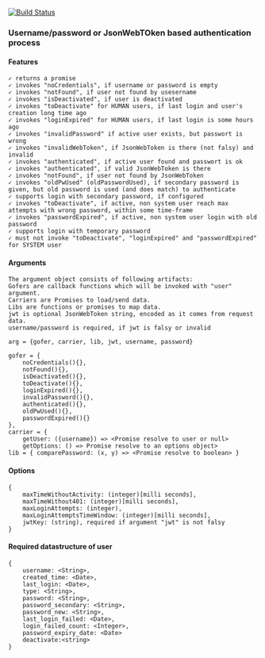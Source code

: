 [![Build Status](https://travis-ci.com/pubcore/authentication.svg?branch=master)](https://travis-ci.com/pubcore/authentication)

### Username/password or JsonWebTOken based authentication process

#### Features
```
✓ returns a promise  
✓ invokes "noCredentials", if username or password is empty  
✓ invokes "notFound", if user not found by usesername
✓ invokes "isDeactivated", if user is deactivated
✓ invokes "toDeactivate" for HUMAN users, if last login and user's creation long time ago
✓ invokes "loginExpired" for HUMAN users, if last login is some hours ago
✓ invokes "invalidPassword" if active user exists, but passwort is wrong
✓ invokes "invalidWebToken", if JsonWebToken is there (not falsy) and invalid
✓ invokes "authenticated", if active user found and passwort is ok
✓ invokes "authenticated", if valid JsonWebToken is there
✓ invokes "notFound", if user not found by JsonWebToken
✓ invokes "oldPwUsed" (oldPasswordUsed), if secondary password is given, but old password is used (and does match) to authenticate
✓ supports login with secondary password, if configured
✓ invokes "toDeactivate", if active, non system user reach max attempts with wrong password, within some time-frame
✓ invokes "passwordExpired", if active, non system user login with old password
✓ supports login with temporary password
✓ must not invoke "toDeactivate", "loginExpired" and "passwordExpired" for SYSTEM user
```
#### Arguments
	The argument object consists of following artifacts:
	Gofers are callback functions which will be invoked with "user" argument.  
	Carriers are Promises to load/send data.
	Libs are functions or promises to map data.
	jwt is optional JsonWebToken string, encoded as it comes from request data.
	username/password is required, if jwt is falsy or invalid

	arg = {gofer, carrier, lib, jwt, username, password}

	gofer = {
		noCredentials(){},
		notFound(){},
		isDeactivated(){},
		toDeactivate(){},
		loginExpired(){},
		invalidPassword(){},
		authenticated(){},
		oldPwUsed(){},
		passwordExpired(){}
	},
	carrier = {
		getUser: ({username}) => <Promise resolve to user or null>
		getOptions: () => Promise resolve to an options object>
	lib = { comparePassword: (x, y) => <Promise resolve to boolean> }

#### Options
```
{
	maxTimeWithoutActivity: (integer)[milli seconds],
	maxTimeWithout401: (integer)[milli seconds],
	maxLoginAttempts: (integer),
	maxLoginAttemptsTimeWindow: (integer)[milli seconds],
	jwtKey: (string), required if argument "jwt" is not falsy
}
```

#### Required datastructure of user

	{
		username: <String>,
		created_time: <Date>,
		last_login: <Date>,
		type: <String>,
		password: <String>,
		password_secondary: <String>,
		password_new: <String>,
		last_login_failed: <Date>,
		login_failed_count: <Integer>,
		password_expiry_date: <Date>
		deactivate:<string>
	}
